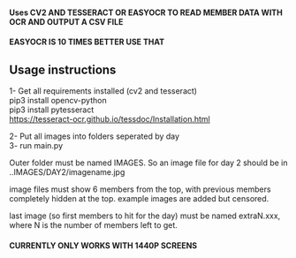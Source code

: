 #### Uses CV2 AND TESSERACT OR EASYOCR TO READ MEMBER DATA WITH OCR AND OUTPUT A CSV FILE

#### EASYOCR IS 10 TIMES BETTER USE THAT

## Usage instructions

1- Get all requirements installed (cv2 and tesseract)  
pip3 install opencv-python   
pip3 install pytesseract   
https://tesseract-ocr.github.io/tessdoc/Installation.html   

2- Put all images into folders seperated by day   
3- run main.py   

Outer folder must be named IMAGES. So an image file for day 2 should be in ..IMAGES/DAY2/imagename.jpg

image files must show 6 members from the top, with previous members completely hidden at the top. example images are added but censored.

last image (so first members to hit for the day) must be named extraN.xxx, where N is the number of members left to get.

#### CURRENTLY ONLY WORKS WITH 1440P SCREENS
